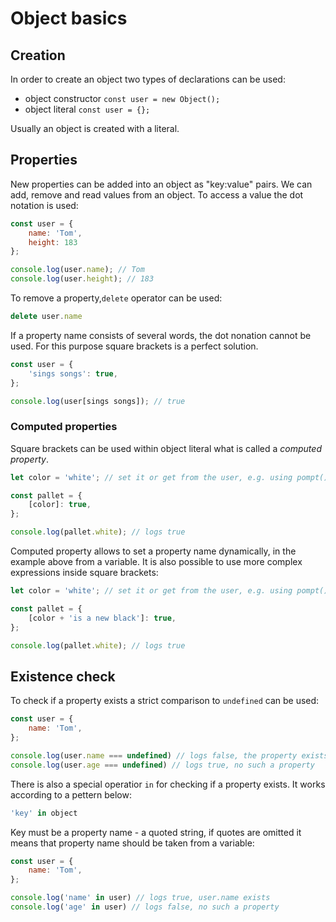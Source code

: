 # Object basics

## Creation
In order to create an object two types of declarations can be used:
* object constructor
`const user = new Object();`
* object literal
`const user = {};`

Usually an object is created with a literal.

## Properties
New properties can be added into an object as "key:value" pairs. We can add, remove and read values from an object. To access a value the dot notation is used:
```javascript
const user = {
    name: 'Tom',
    height: 183
};

console.log(user.name); // Tom
console.log(user.height); // 183
```

To remove a property,`delete` operator can be used:
```javascript
delete user.name
```
If a property name consists of several words, the dot nonation cannot be used. For this purpose square brackets is a perfect solution.
```javascript
const user = {
    'sings songs': true,
};

console.log(user[sings songs]); // true
```
### Computed properties
Square brackets can be used within object literal what is called a *computed property*.
```javascript
let color = 'white'; // set it or get from the user, e.g. using pompt()

const pallet = {
    [color]: true,
};

console.log(pallet.white); // logs true
```

Computed property allows to set a property name dynamically, in the example above from a variable. It is also possible to use more complex expressions inside square brackets:
```javascript
let color = 'white'; // set it or get from the user, e.g. using pompt()

const pallet = {
    [color + 'is a new black']: true,
};

console.log(pallet.white); // logs true
```

## Existence check
To check if a property exists a strict comparison to `undefined` can be used:
```javascript
const user = {
    name: 'Tom',
};

console.log(user.name === undefined) // logs false, the property exists
console.log(user.age === undefined) // logs true, no such a property
```

There is also a special operatior `in` for checking if a property exists. It works according to a pettern below:
```javascript
'key' in object
```

Key must be a property name - a quoted string, if quotes are omitted it means that property name should be taken from a variable:
```javascript
const user = {
    name: 'Tom',
};

console.log('name' in user) // logs true, user.name exists
console.log('age' in user) // logs false, no such a property
```



